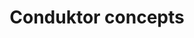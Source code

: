 ---
sidebar_position: 240
id: concepts
title: Conduktor concepts
description: Learn Conduktor terminology
---